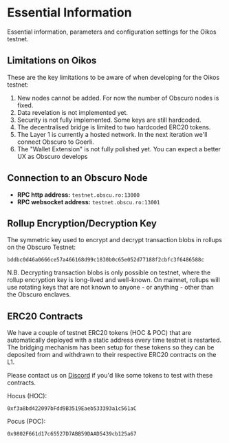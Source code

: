 # Essential Information
Essential information, parameters and configuration settings for the Oikos testnet.

## Limitations on Oikos
These are the key limitations to be aware of when developing for the Oikos testnet:

1. New nodes cannot be added. For now the number of Obscuro nodes is fixed.
1. Data revelation is not implemented yet.
1. Security is not fully implemented. Some keys are still hardcoded.
1. The decentralised bridge is limited to two hardcoded ERC20 tokens.
1. The Layer 1 is currently a hosted network. In the next iteration we'll connect Obscuro to Goerli.
1. The "Wallet Extension" is not fully polished yet. You can expect a better UX as Obscuro develops

## Connection to an Obscuro Node
- **RPC http address:** `testnet.obscu.ro:13000`
- **RPC websocket address:** `testnet.obscu.ro:13001`

## Rollup Encryption/Decryption Key
The symmetric key used to encrypt and decrypt transaction blobs in rollups on the Obscuro Testnet:

```
bddbc0d46a0666ce57a466168d99c1830b0c65e052d77188f2cbfc3f6486588c
```

N.B. Decrypting transaction blobs is only possible on testnet, where the rollup encryption key is long-lived and 
well-known. On mainnet, rollups will use rotating keys that are not known to anyone - or anything - other than the 
Obscuro enclaves.

## ERC20 Contracts
We have a couple of testnet ERC20 tokens (HOC & POC) that are automatically deployed with a static address every time 
testnet is restarted. The bridging mechanism has been setup for these tokens so they can be deposited from and withdrawn
to their respective ERC20 contracts on the L1.

Please contact us on [Discord](https://discord.gg/qA3FBYyZ) if you'd like some tokens to test with these contracts.

Hocus (HOC):

```
0xf3a8bd422097bFdd9B3519Eaeb533393a1c561aC
```

Pocus (POC):

```
0x9802F661d17c65527D7ABB59DAAD5439cb125a67
```